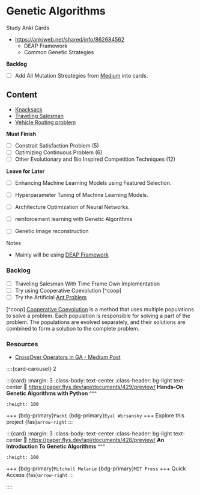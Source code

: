 # Genetic Algorithms

Study Anki Cards
- https://ankiweb.net/shared/info/862684562
  - DEAP Framework
  - Common Genetic Strategies

**Backlog**
- [ ] Add All Mutation Streategies from [Medium](https://medium.com/geekculture/crossover-operators-in-ga-cffa77cdd0c8) into cards.

## Content

- [Knacksack](./knacksack)
- [Traveling Salesman](./travlingsalesman)
- [Vehicle Routing problem](./vrp)

**Must Finish**
- [ ] Constrait Satisfaction Problem (5)
- [ ] Optimizing Continuous Problem (6)
- [ ] Other Evolutionary and Bio Inspired Competition Techniques (12)

**Leave for Later**
- [ ] Enhancing Machine Learning Models using Featured Selection.
- [ ] Hyperparameter Tuning of Machine Learning Models.
- [ ] Architecture Optimization of Neural Networks.
- [ ] reinforcement learning with Genetic Algorithms
- [ ] Genetic Image reconstruction


Notes
- Mainly will be using [DEAP Framework](https://deap.readthedocs.io/en/master/api/tools.html#deap.tools.cxOnePoint)


### Backlog

- [ ] Traveling Salesman With Time Frame Own Implementation
- [ ] Try using Cooperative Coevolution [^coop]
- [ ] Try the Artificial [Ant Problem](https://deap.readthedocs.io/en/master/examples/gp_ant.html)  

[^coop] [Cooperative Coevolution](https://deap.readthedocs.io/en/master/examples/coev_coop.html?highlight=toolbox.evaluate) is a method that uses multiple populations to solve a problem. Each population is responsible for solving a part of the problem. The populations are evolved separately, and their solutions are combined to form a solution to the complete problem.
### Resources


- [CrossOver Operators in GA - Medium Post](https://medium.com/geekculture/crossover-operators-in-ga-cffa77cdd0c8)

::::{card-carousel} 2

:::{card}
:margin: 3
:class-body: text-center
:class-header: bg-light text-center
:link: https://paper.flys.dev/api/documents/429/preview/
**Hands-On Genetic Algorithms with Python**
^^^
```{image} https://gcdnb.pbrd.co/images/sCQNSiRcgwcH.png?o=1
:height: 100
```

+++
{bdg-primary}`Packt`
{bdg-primary}`Eyal Wirsansky`
+++
Explore this project {fas}`arrow-right`
:::


:::{card}
:margin: 3
:class-body: text-center
:class-header: bg-light text-center
:link: https://paper.flys.dev/api/documents/428/preview/
**An Introduction To Genetic Algorithms**
^^^
```{image} https://storage.googleapis.com/openscreenshot/V%2F5%2Fs/ksaYnDs5V.png
:height: 100
```

+++
{bdg-primary}`Mitchell Melanie`
{bdg-primary}`MIT Press`
+++
Quick Access {fas}`arrow-right`
:::

::::



